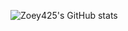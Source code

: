 
![Zoey425's GitHub stats](https://github-readme-stats.vercel.app/api?username=Zoey425&show_icons=true&theme=merko)

